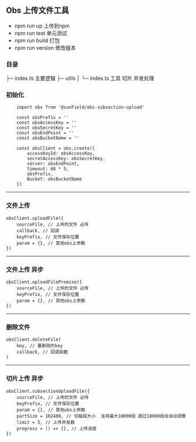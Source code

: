 ## Obs  上传文件工具

* npm run up       上传到npm
* npm run test     单元测试
* npm run build    打包
* npm run version  修改版本

### 目录

├─ index.ts 主要逻辑
├─ utils
│  └─ index.ts 工具 切片 并发处理
### 初始化

```
    import obs from '@sunField/obs-subsection-upload'

    const obsPrefix = ''
    const obsAccessKey = ''
    const obsSecretKey = ''
    const obsEndPoint = ''
    const obsBucketName = ''

    const obsClient = obs.create({
        accessKeyId: obsAccessKey,
        secretAccessKey: obsSecretKey,
        server: obsEndPoint,
        timeout: 60 * 5,
        obsPrefix,
        Bucket: obsBucketName
    })
```

---
### 文件上传
```
obsClient.uploadFile({
    sourceFile, // 上传的文件 必传
    callback, // 回调
    keyPrefix, // 文件保存位置
    param = {}, // 其他obs上参数
})
```
---
### 文件上传 异步
```
obsClient.uploadFilePromise({
    sourceFile, // 上传的文件 必传
    keyPrefix, // 文件保存位置
    param = {}, // 其他obs上参数
})
```
---
### 删除文件
```
obsClient.deleteFile(
    key, // 要删除的key
    callback, // 回调函数
)
```
---
### 切片上传 异步
```
obsClient.subsectionUploadFile({
    sourceFile, // 上传的文件 必传
    keyPrefix, // 文件保存位置
    param = {}, // 其他obs上参数
    partSize = 102400, // 切每段大小  支持最大10000段 超过10000段会自动调整
    limit = 5, // 上传并发数
    progress = () => {}, // 上传进度
})
```

